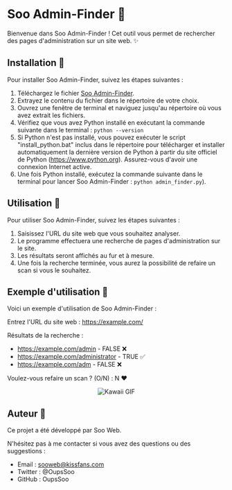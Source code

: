 
# Soo Admin-Finder 💖

Bienvenue dans Soo Admin-Finder ! Cet outil vous permet de rechercher des pages d'administration sur un site web. ✨

## Installation 🌟

Pour installer Soo Admin-Finder, suivez les étapes suivantes :

1. Téléchargez le fichier [Soo Admin-Finder](https://github.com/OupsSoo/soo-admin-finder/archive/refs/heads/main.zip).
2. Extrayez le contenu du fichier dans le répertoire de votre choix.
3. Ouvrez une fenêtre de terminal et naviguez jusqu'au répertoire où vous avez extrait les fichiers.
4. Vérifiez que vous avez Python installé en exécutant la commande suivante dans le terminal :
   `python --version`
5. Si Python n'est pas installé, vous pouvez exécuter le script "install_python.bat" inclus dans le répertoire pour télécharger et installer automatiquement la dernière version de Python à partir du site officiel de Python (https://www.python.org). Assurez-vous d'avoir une connexion Internet active.
6. Une fois Python installé, exécutez la commande suivante dans le terminal pour lancer Soo Admin-Finder :
   `python admin_finder.py`).

## Utilisation 🎇

Pour utiliser Soo Admin-Finder, suivez les étapes suivantes :

1. Saisissez l'URL du site web que vous souhaitez analyser.
2. Le programme effectuera une recherche de pages d'administration sur le site.
3. Les résultats seront affichés au fur et à mesure.
4. Une fois la recherche terminée, vous aurez la possibilité de refaire un scan si vous le souhaitez.

## Exemple d'utilisation 🌠

Voici un exemple d'utilisation de Soo Admin-Finder :

Entrez l'URL du site web : https://example.com/

Résultats de la recherche :
- https://example.com/admin - FALSE ❌
- https://example.com/administrator - TRUE ✅
- https://example.com/adm - FALSE ❌

Voulez-vous refaire un scan ? (O/N) : N ❤️

<p align="center">
  <img src="https://i.pinimg.com/originals/40/a0/38/40a038b22a402416f56e44dd3a6dffa1.gif" alt="Kawaii GIF">
</p>

## Auteur 💖

Ce projet a été développé par Soo Web.

N'hésitez pas à me contacter si vous avez des questions ou des suggestions :

- Email : sooweb@kissfans.com
- Twitter : @OupsSoo
- GitHub : OupsSoo

